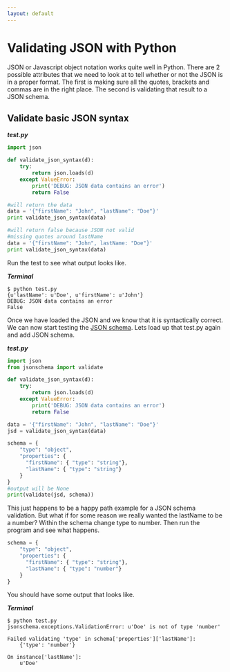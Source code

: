 ```yaml
---
layout: default
---
```

# Validating JSON with Python

JSON or Javascript object notation works quite well in Python.  There are 2 possible attributes that we need to look at to tell whether or not the JSON is in a proper format.  The first is making sure all the quotes, brackets and commas are in the right place.  The second is validating that result to a JSON schema.


## Validate basic JSON syntax

***test.py***

```python
import json

def validate_json_syntax(d):
    try:
        return json.loads(d)
    except ValueError:
        print('DEBUG: JSON data contains an error')
        return False

#will return the data
data = '{"firstName": "John", "lastName": "Doe"}'
print validate_json_syntax(data)

#will return false because JSON not valid
#missing quotes around lastName
data = '{"firstName": "John", lastName: "Doe"}'
print validate_json_syntax(data)
```

Run the test to see what output looks like.

***Terminal***
```
$ python test.py
{u'lastName': u'Doe', u'firstName': u'John'}
DEBUG: JSON data contains an error
False
```
Once we have loaded the JSON and we know that it is syntactically correct. We can now start testing the [JSON schema](/common-automation-concepts/json-schema.md). Lets load up that test.py again and add JSON schema.

***test.py***
```python
import json
from jsonschema import validate

def validate_json_syntax(d):
    try:
        return json.loads(d)
    except ValueError:
        print('DEBUG: JSON data contains an error')
        return False

data = '{"firstName": "John", "lastName": "Doe"}'
jsd = validate_json_syntax(data)

schema = {
    "type": "object",
    "properties": {
      "firstName": { "type": "string"},
      "lastName": { "type": "string"}
    }
}
#output will be None
print(validate(jsd, schema))

```
This just happens to be a happy path example for a JSON schema validation.  But what if for some reason we really wanted the lastName to be a number? Within the schema change type to number.  Then run the program and see what happens.

```python
schema = {
    "type": "object",
    "properties": {
      "firstName": { "type": "string"},
      "lastName": { "type": "number"}
    }
}
```

You should have some output that looks like.

***Terminal***
```
$ python test.py
jsonschema.exceptions.ValidationError: u'Doe' is not of type 'number'

Failed validating 'type' in schema['properties']['lastName']:
    {'type': 'number'}

On instance['lastName']:
    u'Doe'
```
